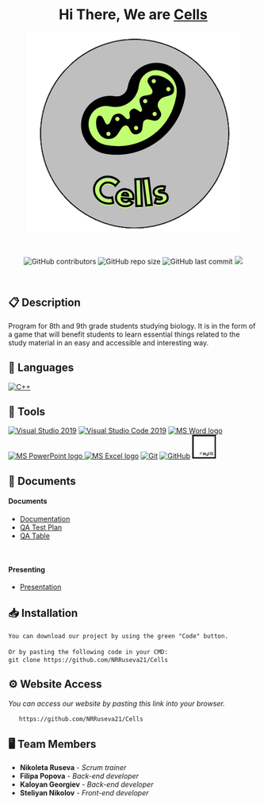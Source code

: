 <h1 align="center">Hi There, We are  <a href="https://github.com/NRRuseva21/Cells"> Cells </a></h1>


<p align = "center">
  <img src="Cells/Images/logo.png" alt="Cells's Logo"/>
</p>

<br>

<p align = "center">
  <img alt="GitHub contributors" src="https://img.shields.io/github/contributors/NRRuseva21/Cells?style=flat-square">
  <img alt="GitHub repo size" src="https://img.shields.io/github/repo-size/NRRuseva21/Cells?style=flat-square">
  <img alt="GitHub last commit" src="https://img.shields.io/github/last-commit/NRRuseva21/Cells?style=flat-square">
  <img src="https://img.shields.io/github/languages/count/NRRuseva21/Cells?style=flat-square">
</p> 


## 📋 Description

  Program for 8th and 9th grade students studying biology. It is in the form of a game that will benefit students to learn essential things related to the study material in an easy and accessible and interesting way.
  

## 🚀 Languages 
  <p align="left"> 
  <a href="https://www.cplusplus.com/"><img src="https://img.icons8.com/color/48/000000/c-plus-plus-logo.png" alt="C++"/></a>
 
  </p>


## 🔧 Tools 
  <p align="left"> 
  <a href="https://visualstudio.microsoft.com/"><img src="https://img.icons8.com/fluency/48/000000/visual-studio.png" alt="Visual Studio 2019"/></a>
  <a href="https://code.visualstudio.com/"><img src="https://img.icons8.com/color/48/null/visual-studio-code-2019.png" alt="Visual Studio Code 2019"/></a>
  <a href="https://www.microsoft.com/en-ww/microsoft-365/word"><img src="https://img.icons8.com/fluency/48/000000/microsoft-word-2019.png" alt="MS Word logo" width=48px /></a>
  <a href="https://www.microsoft.com/en-us/microsoft-365/powerpoint"><img src="https://img.icons8.com/fluency/48/000000/microsoft-powerpoint-2019.png" alt="MS PowerPoint logo" width=48px />
  <a href="https://www.microsoft.com/en-us/microsoft-365/excel"><img src="https://img.icons8.com/fluency/48/000000/microsoft-excel-2019.png" alt="MS Excel logo"/></a>
  <a href="https://git-scm.com/"><img src="https://img.icons8.com/color/48/000000/git.png" alt="Git"/></a>
  <a href="https://git-scm.com/"><img src="https://cdn-icons-png.flaticon.com/512/25/25231.png" alt="GitHub" heigh=48px width=48px/></a>
  <a href="https://www.raylib.com/"><img src ="Cells/Images/icons8-raylib-48.png" alt="Raylib"/></a>
  </p> 
  

## 💼 Documents
<h4>Documents</h4>
  <ul>
    <li><a href="Documentation/Documentation.docx">Documentation</a></li>
    <li><a href="Documentation/QA-TestPlan.docx">QA Test Plan</a></li>
    <li><a href="Documentation/QA-Table.xlsx">QA Table</a></li>
  </ul> 
<h4>Presenting</h4>
  <ul>    
    <li><a href="Documentation/Cells.pptx">Presentation</a></li>
  </ul>


## 📥 Installation

```
You can download our project by using the green "Code" button.

Or by pasting the following code in your CMD:
git clone https://github.com/NRRuseva21/Cells
```


## ⚙ Website Access

*You can access our website by pasting this link into your browser.*
```
   https://github.com/NRRuseva21/Cells
```

## 🖥 Team Members
* **Nikoleta Ruseva** - *Scrum trainer* 
* **Filipa Popova** - *Back-end developer* 
* **Kaloyan Georgiev** - *Back-end developer* 
* **Steliyan Nikolov** - *Front-end developer*  
